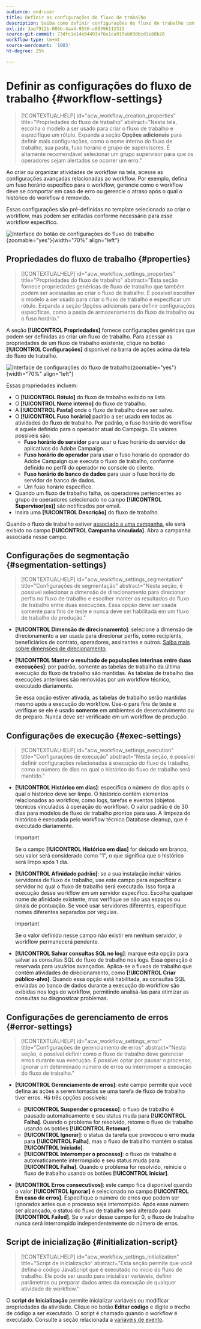 ```yaml
---
audience: end-user
title: Definir as configurações do fluxo de trabalho
description: Saiba como definir configurações de fluxo de trabalho com o Adobe Campaign Web
exl-id: 3aef912b-086b-4aa4-9556-c09396112313
source-git-commit: 73dfc1e14e04493a76e1ca91fab0306cd1e88b26
workflow-type: tm+mt
source-wordcount: '1083'
ht-degree: 25%

---
```


# Definir as configurações do fluxo de trabalho {#workflow-settings}

>[!CONTEXTUALHELP]
>id="acw_workflow_creation_properties"
>title="Propriedades do fluxo de trabalho"
>abstract="Nesta tela, escolha o modelo a ser usado para criar o fluxo de trabalho e especifique um rótulo. Expanda a seção **Opções adicionais** para definir mais configurações, como o nome interno do fluxo de trabalho, sua pasta, fuso horário e grupo de supervisores. É altamente recomendável selecionar um grupo supervisor para que os operadores sejam alertados se ocorrer um erro."

Ao criar ou organizar atividades de workflow na tela, acesse as configurações avançadas relacionadas ao workflow. Por exemplo, defina um fuso horário específico para o workflow, gerencie como o workflow deve se comportar em caso de erro ou gerencie o atraso após o qual o histórico do workflow é removido.

Essas configurações são pré-definidas no template selecionado ao criar o workflow, mas podem ser editadas conforme necessário para esse workflow específico.

![Interface do botão de configurações do fluxo de trabalho](assets/workflow-settings-button.png){zoomable="yes"}{width="70%" align="left"}

## Propriedades do fluxo de trabalho {#properties}

>[!CONTEXTUALHELP]
>id="acw_workflow_settings_properties"
>title="Propriedades do fluxo de trabalho"
>abstract="Esta seção fornece propriedades genéricas de fluxo de trabalho que também podem ser acessadas ao criar o fluxo de trabalho. É possível escolher o modelo a ser usado para criar o fluxo de trabalho e especificar um rótulo. Expanda a seção Opções adicionais para definir configurações específicas, como a pasta de armazenamento do fluxo de trabalho ou o fuso horário."

A seção **[!UICONTROL Propriedades]** fornece configurações genéricas que podem ser definidas ao criar um fluxo de trabalho. Para acessar as propriedades de um fluxo de trabalho existente, clique no botão **[!UICONTROL Configurações]** disponível na barra de ações acima da tela do fluxo de trabalho.

![Interface de configurações do fluxo de trabalho](assets/workflow-settings.png){zoomable="yes"}{width="70%" align="left"}

Essas propriedades incluem:

* O **[!UICONTROL Rótulo]** do fluxo de trabalho exibido na lista.
* O **[!UICONTROL Nome interno]** do fluxo de trabalho.
* A **[!UICONTROL Pasta]** onde o fluxo de trabalho deve ser salvo.
* O **[!UICONTROL Fuso horário]** padrão a ser usado em todas as atividades do fluxo de trabalho. Por padrão, o fuso horário do workflow é aquele definido para o operador atual do Campaign.
Os valores possíveis são:
   * **Fuso horário do servidor** para usar o fuso horário do servidor de aplicativos do Adobe Campaign.
   * **Fuso horário do operador** para usar o fuso horário do operador do Adobe Campaign que executa o fluxo de trabalho, conforme definido no perfil do operador no console do cliente.
   * **Fuso horário do banco de dados** para usar o fuso horário do servidor de banco de dados.
   * Um fuso horário específico.
* Quando um fluxo de trabalho falha, os operadores pertencentes ao grupo de operadores selecionado no campo **[!UICONTROL Supervisor(es)]** são notificados por email.
* Insira uma **[!UICONTROL Descrição]** do fluxo de trabalho.

Quando o fluxo de trabalho estiver [associado a uma campanha](create-workflow.md), ele será exibido no campo **[!UICONTROL Campanha vinculada]**. Abra a campanha associada nesse campo.

## Configurações de segmentação {#segmentation-settings}

>[!CONTEXTUALHELP]
>id="acw_workflow_settings_segmentation"
>title="Configurações de segmentação"
>abstract="Nesta seção, é possível selecionar a dimensão de direcionamento para direcionar perfis no fluxo de trabalho e escolher manter os resultados do fluxo de trabalho entre duas execuções. Essa opção deve ser usada somente para fins de teste e nunca deve ser habilitada em um fluxo de trabalho de produção."

* **[!UICONTROL Dimensão de direcionamento]**: selecione a dimensão de direcionamento a ser usada para direcionar perfis, como recipients, beneficiários de contrato, operadores, assinantes e outros. [Saiba mais sobre dimensões de direcionamento](../audience/targeting-dimensions.md).

* **[!UICONTROL Manter o resultado de populações interinas entre duas execuções]**: por padrão, somente as tabelas de trabalho da última execução do fluxo de trabalho são mantidas. As tabelas de trabalho das execuções anteriores são removidas por um workflow técnico, executado diariamente.

  Se essa opção estiver ativada, as tabelas de trabalho serão mantidas mesmo após a execução do workflow. Use-o para fins de teste e verifique se ele é usado **somente** em ambientes de desenvolvimento ou de preparo. Nunca deve ser verificado em um workflow de produção.

## Configurações de execução {#exec-settings}

>[!CONTEXTUALHELP]
>id="acw_workflow_settings_execution"
>title="Configurações de execução"
>abstract="Nesta seção, é possível definir configurações relacionadas à execução do fluxo de trabalho, como o número de dias no qual o histórico do fluxo de trabalho será mantido."

* **[!UICONTROL Histórico em dias]**: especifica o número de dias após o qual o histórico deve ser limpo. O histórico contém elementos relacionados ao workflow, como logs, tarefas e eventos (objetos técnicos vinculados à operação do workflow). O valor padrão é de 30 dias para modelos de fluxo de trabalho prontos para uso. A limpeza do histórico é executada pelo workflow técnico Database cleanup, que é executado diariamente.

  >[!IMPORTANT]
  >
  >Se o campo **[!UICONTROL Histórico em dias]** for deixado em branco, seu valor será considerado como &quot;1&quot;, o que significa que o histórico será limpo após 1 dia.

* **[!UICONTROL Afinidade padrão]**: se a sua instalação incluir vários servidores de fluxo de trabalho, use este campo para especificar o servidor no qual o fluxo de trabalho será executado. Isso força a execução desse workflow em um servidor específico. Escolha qualquer nome de afinidade existente, mas verifique se não usa espaços ou sinais de pontuação. Se você usar servidores diferentes, especifique nomes diferentes separados por vírgulas.

  >[!IMPORTANT]
  >
  >Se o valor definido nesse campo não existir em nenhum servidor, o workflow permanecerá pendente.

* **[!UICONTROL Salvar consultas SQL no log]**: marque esta opção para salvar as consultas SQL do fluxo de trabalho nos logs. Essa operação é reservada para usuários avançados. Aplica-se a fluxos de trabalho que contêm atividades de direcionamento, como **[!UICONTROL Criar público-alvo]**. Quando essa opção está habilitada, as consultas SQL enviadas ao banco de dados durante a execução do workflow são exibidas nos logs do workflow, permitindo analisá-las para otimizar as consultas ou diagnosticar problemas.

## Configurações de gerenciamento de erros {#error-settings}

>[!CONTEXTUALHELP]
>id="acw_workflow_settings_error"
>title="Configurações de gerenciamento de erros"
>abstract="Nesta seção, é possível definir como o fluxo de trabalho deve gerenciar erros durante sua execução. É possível optar por pausar o processo, ignorar um determinado número de erros ou interromper a execução do fluxo de trabalho."

* **[!UICONTROL Gerenciamento de erros]**: este campo permite que você defina as ações a serem tomadas se uma tarefa de fluxo de trabalho tiver erros. Há três opções possíveis:

   * **[!UICONTROL Suspender o processo]**: o fluxo de trabalho é pausado automaticamente e seu status muda para **[!UICONTROL Falha]**. Quando o problema for resolvido, retome o fluxo de trabalho usando os botões **[!UICONTROL Retomar]**.
   * **[!UICONTROL Ignorar]**: o status da tarefa que provocou o erro muda para **[!UICONTROL Falha]**, mas o fluxo de trabalho mantém o status **[!UICONTROL Iniciado]**. <!-- TO ADD ONCE SCHEDULER IS AVAILABLE This configuration is relevant for recurring tasks: if the branch includes a scheduler, it will start normally next time the workflow is executed.-->
   * **[!UICONTROL Interromper o processo]**: o fluxo de trabalho é automaticamente interrompido e seu status muda para **[!UICONTROL Falha]**. Quando o problema for resolvido, reinicie o fluxo de trabalho usando os botões **[!UICONTROL Iniciar]**.

* **[!UICONTROL Erros consecutivos]**: este campo fica disponível quando o valor **[!UICONTROL Ignorar]** é selecionado no campo **[!UICONTROL Em caso de erros]**. Especifique o número de erros que podem ser ignorados antes que o processo seja interrompido. Após esse número ser alcançado, o status do fluxo de trabalho será alterado para **[!UICONTROL Failed]**. Se o valor desse campo for 0, o fluxo de trabalho nunca será interrompido independentemente do número de erros.

## Script de inicialização {#initialization-script}

>[!CONTEXTUALHELP]
>id="acw_workflow_settings_initialization"
>title="Script de inicialização"
>abstract="Esta seção permite que você defina o código JavaScript que é executado no início do fluxo de trabalho. Ele pode ser usado para inicializar variáveis, definir parâmetros ou preparar dados antes da execução de qualquer atividade de workflow."

O **script de Inicialização** permite inicializar variáveis ou modificar propriedades da atividade. Clique no botão **Editar código** e digite o trecho de código a ser executado. O script é chamado quando o workflow é executado. Consulte a seção relacionada a [variáveis de evento](../workflows/event-variables.md).